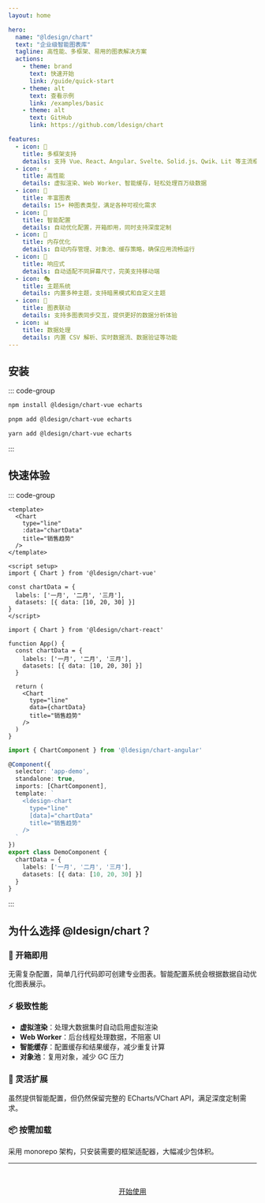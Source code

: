 ```yaml
---
layout: home

hero:
  name: "@ldesign/chart"
  text: "企业级智能图表库"
  tagline: 高性能、多框架、易用的图表解决方案
  actions:
    - theme: brand
      text: 快速开始
      link: /guide/quick-start
    - theme: alt
      text: 查看示例
      link: /examples/basic
    - theme: alt
      text: GitHub
      link: https://github.com/ldesign/chart

features:
  - icon: 🚀
    title: 多框架支持
    details: 支持 Vue、React、Angular、Svelte、Solid.js、Qwik、Lit 等主流框架
  - icon: ⚡️
    title: 高性能
    details: 虚拟渲染、Web Worker、智能缓存，轻松处理百万级数据
  - icon: 🎨
    title: 丰富图表
    details: 15+ 种图表类型，满足各种可视化需求
  - icon: 🎯
    title: 智能配置
    details: 自动优化配置，开箱即用，同时支持深度定制
  - icon: 💾
    title: 内存优化
    details: 自动内存管理、对象池、缓存策略，确保应用流畅运行
  - icon: 📱
    title: 响应式
    details: 自动适配不同屏幕尺寸，完美支持移动端
  - icon: 🎭
    title: 主题系统
    details: 内置多种主题，支持暗黑模式和自定义主题
  - icon: 🔄
    title: 图表联动
    details: 支持多图表同步交互，提供更好的数据分析体验
  - icon: 📊
    title: 数据处理
    details: 内置 CSV 解析、实时数据流、数据验证等功能
---
```


## 安装

::: code-group

```sh [npm]
npm install @ldesign/chart-vue echarts
```

```sh [pnpm]
pnpm add @ldesign/chart-vue echarts
```

```sh [yarn]
yarn add @ldesign/chart-vue echarts
```

:::

## 快速体验

::: code-group

```vue [Vue]
<template>
  <Chart 
    type="line" 
    :data="chartData" 
    title="销售趋势" 
  />
</template>

<script setup>
import { Chart } from '@ldesign/chart-vue'

const chartData = {
  labels: ['一月', '二月', '三月'],
  datasets: [{ data: [10, 20, 30] }]
}
</script>
```

```tsx [React]
import { Chart } from '@ldesign/chart-react'

function App() {
  const chartData = {
    labels: ['一月', '二月', '三月'],
    datasets: [{ data: [10, 20, 30] }]
  }
  
  return (
    <Chart 
      type="line" 
      data={chartData} 
      title="销售趋势" 
    />
  )
}
```

```ts [Angular]
import { ChartComponent } from '@ldesign/chart-angular'

@Component({
  selector: 'app-demo',
  standalone: true,
  imports: [ChartComponent],
  template: `
    <ldesign-chart
      type="line"
      [data]="chartData"
      title="销售趋势"
    />
  `
})
export class DemoComponent {
  chartData = {
    labels: ['一月', '二月', '三月'],
    datasets: [{ data: [10, 20, 30] }]
  }
}
```

:::

## 为什么选择 @ldesign/chart？

### 🎯 开箱即用

无需复杂配置，简单几行代码即可创建专业图表。智能配置系统会根据数据自动优化图表展示。

### ⚡️ 极致性能

- **虚拟渲染**：处理大数据集时自动启用虚拟渲染
- **Web Worker**：后台线程处理数据，不阻塞 UI
- **智能缓存**：配置缓存和结果缓存，减少重复计算
- **对象池**：复用对象，减少 GC 压力

### 🔧 灵活扩展

虽然提供智能配置，但仍然保留完整的 ECharts/VChart API，满足深度定制需求。

### 📦 按需加载

采用 monorepo 架构，只安装需要的框架适配器，大幅减少包体积。

---

<div class="vp-doc" style="text-align: center; padding: 2rem 0;">
  <a href="/guide/quick-start" class="vp-button brand">开始使用</a>
</div>
